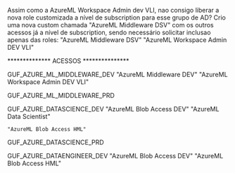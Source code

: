 Assim como a AzureML Workspace Admin dev VLI, nao consigo liberar a nova role customizada a nível de subscription para esse grupo de AD?
Crio uma nova custom chamada "AzureML Middleware DSV" com os outros acessos já a nível de subscription, sendo necessário solicitar inclusao apenas das roles:
    "AzureML Middleware DSV" 
    "AzureML Workspace Admin DEV VLI" 


************** ACESSOS ***************

GUF_AZURE_ML_MIDDLEWARE_DEV
    "AzureML Middleware DEV" 
    "AzureML Workspace Admin DEV VLI"  

GUF_AZURE_ML_MIDDLEWARE_PRD


GUF_AZURE_DATASCIENCE_DEV
    "AzureML Blob Access DEV"
    "AzureML Data Scientist"

    "AzureML Blob Access HML"
    

GUF_AZURE_DATASCIENCE_PRD


GUF_AZURE_DATAENGINEER_DEV
    "AzureML Blob Access DEV"
    "AzureML Blob Access HML"    